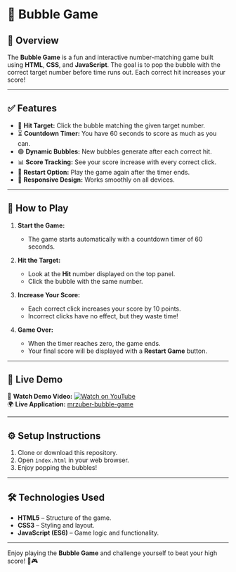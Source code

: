 # 🎈 Bubble Game 

## 🌟 Overview
The **Bubble Game** is a fun and interactive number-matching game built using **HTML**, **CSS**, and **JavaScript**. The goal is to pop the bubble with the correct target number before time runs out. Each correct hit increases your score!

---

## ✅ Features
- 🎯 **Hit Target:** Click the bubble matching the given target number.
- ⏳ **Countdown Timer:** You have 60 seconds to score as much as you can.
- 🟢 **Dynamic Bubbles:** New bubbles generate after each correct hit.
- 📊 **Score Tracking:** See your score increase with every correct click.
- 🔄 **Restart Option:** Play the game again after the timer ends.
- 🎨 **Responsive Design:** Works smoothly on all devices.

---

## 📌 How to Play
1. **Start the Game:**
   - The game starts automatically with a countdown timer of 60 seconds.
   
2. **Hit the Target:**
   - Look at the **Hit** number displayed on the top panel.
   - Click the bubble with the same number.

3. **Increase Your Score:**
   - Each correct click increases your score by 10 points.
   - Incorrect clicks have no effect, but they waste time!

4. **Game Over:**
   - When the timer reaches zero, the game ends.
   - Your final score will be displayed with a **Restart Game** button.

---

## 🚀 Live Demo  
🎥 **Watch Demo Video:** [![Watch on YouTube](https://img.youtube.com/vi/Xr_rIZlK1f4/0.jpg)](https://youtu.be/Xr_rIZlK1f4)  
🌍 **Live Application:** [mrzuber-bubble-game](https://mrzuber-bubble-game.netlify.app)


---

## ⚙️ Setup Instructions
1. Clone or download this repository.
2. Open `index.html` in your web browser.
3. Enjoy popping the bubbles!

---

## 🛠️ Technologies Used
- **HTML5** – Structure of the game.
- **CSS3** – Styling and layout.
- **JavaScript (ES6)** – Game logic and functionality.

---

Enjoy playing the **Bubble Game** and challenge yourself to beat your high score! 🚀🎮
